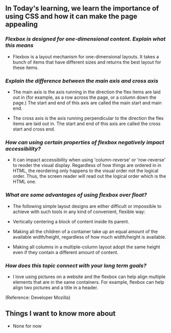## In Today's learning, we learn the importance of using CSS and how it can make the page appealing ##

### *Flexbox is designed for one-dimensional content. Explain what this means* ###

- Flexbox is a layout mechanism for one-dimensional layouts. It takes a bunch of items that have different sizes and returns the best layout for these items.


### *Explain the difference between the main axis and cross axis* ###

- The main axis is the axis running in the direction the flex items are laid out in (for example, as a row across the page, or a column down the page.) The start and end of this axis are called the main start and main end.

- The cross axis is the axis running perpendicular to the direction the flex items are laid out in. The start and end of this axis are called the cross start and cross end.


### *How can using certain properties of flexbox negatively impact accessibility?* ###

- It can impact accessibility when using 'column-reverse' or 'row-reverse' to reoder the visual display. Regardless of how things are ordered in in HTML, the reordering only happens to the visual order not the logical order. Thus, the screen reader will read out the logical order which is the HTML one.

### *What are some advantages of using flexbox over float?* ###


- The following simple layout designs are either difficult or impossible to achieve with such tools in any kind of convenient, flexible way:

- Vertically centering a block of content inside its parent.
- Making all the children of a container take up an equal amount of the available width/height, regardless of how much width/height is available.
- Making all columns in a multiple-column layout adopt the same height even if they contain a different amount of content.

### *How does this topic connect with your long term goals?* ###

- I love using pictures on a website and the flexbox can help align multiple elements that are in the same containers. For example, flexbox can help align two pictures and a title in a header.

(Reference: Developer Mozilla)
## Things I want to know more about 

- None for now